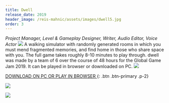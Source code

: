 ```yaml
---
title: Dwell
release_date: 2019
header_image: /reis-mahnic/assets/images/dwell5.jpg
order: 3
---
```

_Project Manager, Level & Gameplay Designer, Writer, Audio Editor, Voice Actor_
![](/reis-mahnic/assets/images/dwell1.jpg)
A walking simulator with randomly generated rooms in which you must mend fragmented memories, and find home in those who share space with you. The full game takes roughly 8-10 minutes to play through. dwell was made by a team of 6 over the course of 48 hours for the Global Game Jam 2019. It can be played in browser or downloaded on PC. 
![](/reis-mahnic/assets/images/dwell2.jpg)
<br>

[DOWNLOAD ON PC OR PLAY IN BROWSER ](https://katietdyer.itch.io/dwell){: .btn .btn-primary .p-2}

![](/reis-mahnic/assets/images/dwell3.jpg)

![](/reis-mahnic/assets/images/dwell4.jpg)
